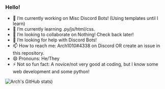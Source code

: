 ### Hello!
- 🔭 I’m currently working on Misc Discord Bots! (Using templates until I learn)
- 🌱 I’m currently learning .py/js/html/css.
- 👯 I’m looking to collaborate on Nothing! Check back later!
- 🤔 I’m looking for help with Discord Bots!
- 📫 How to reach me: Arch1010#4338 on Discord OR create an issue in this repository.
- 😄 Pronouns: He/They
- ⚡ Not so fun fact: A novice/not very good at coding, but I know some web development and some python!

![Arch's GitHub stats](https://github-readme-stats.vercel.app/api?username=Arch881010&count_private=true&show_icons=true&theme=dark#gh-dark-mode-only))
